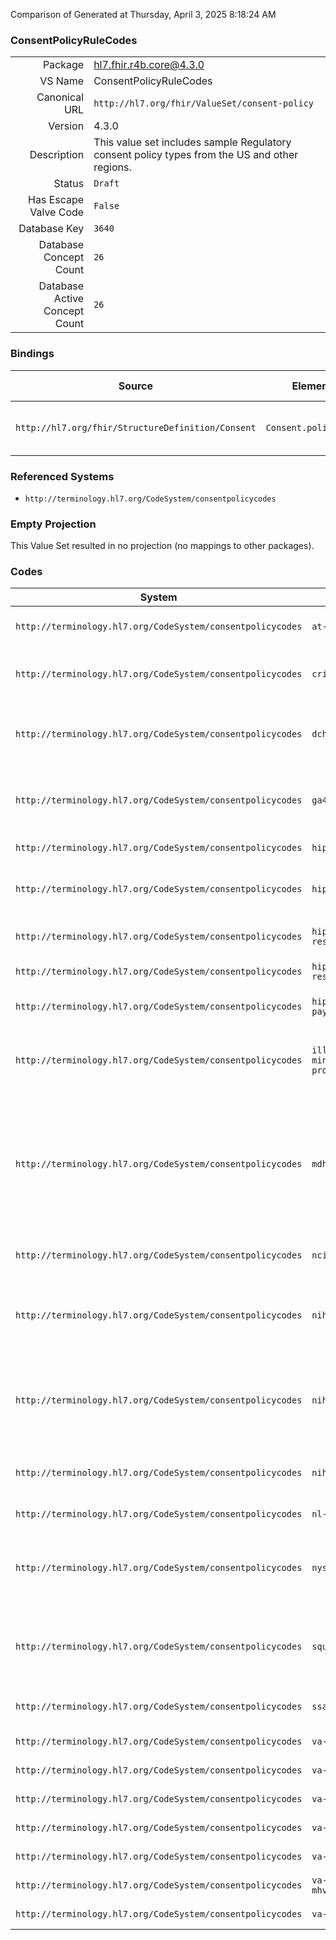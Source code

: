 Comparison of 
Generated at Thursday, April 3, 2025 8:18:24 AM

### ConsentPolicyRuleCodes

|      |     |
| ---: | --- |
| Package | hl7.fhir.r4b.core@4.3.0 |
| VS Name | ConsentPolicyRuleCodes |
| Canonical URL | `http://hl7.org/fhir/ValueSet/consent-policy` |
| Version | 4.3.0 |
| Description | This value set includes sample Regulatory consent policy types from the US and other regions. |
| Status | `Draft` |
| Has Escape Valve Code | `False` |
| Database Key | `3640` |
| Database Concept Count | `26` |
| Database Active Concept Count | `26` |
### Bindings

| Source | Element | Binding | Strength | Element Short |
| ------ | ------- | ------- | -------- | ------------- |
| `http://hl7.org/fhir/StructureDefinition/Consent` | `Consent.policyRule` | `http://hl7.org/fhir/ValueSet/consent-policy` | `Extensible` | Regulation that this consents to |

### Referenced Systems

* `http://terminology.hl7.org/CodeSystem/consentpolicycodes`
### Empty Projection

This Value Set resulted in no projection (no mappings to other packages).

### Codes

| System | Code | Display |
| ------ | ---- | ------- |
| `http://terminology.hl7.org/CodeSystem/consentpolicycodes` | `at-elga` | AT ELGA Opt-in Consent |
| `http://terminology.hl7.org/CodeSystem/consentpolicycodes` | `cric` | Common Rule Informed Consent |
| `http://terminology.hl7.org/CodeSystem/consentpolicycodes` | `dch-3927` | Michigan behavior and mental health consent |
| `http://terminology.hl7.org/CodeSystem/consentpolicycodes` | `ga4gh` | Population origins and ancestry research consent |
| `http://terminology.hl7.org/CodeSystem/consentpolicycodes` | `hipaa-auth` | HIPAA Authorization |
| `http://terminology.hl7.org/CodeSystem/consentpolicycodes` | `hipaa-npp` | HIPAA Notice of Privacy Practices |
| `http://terminology.hl7.org/CodeSystem/consentpolicycodes` | `hipaa-research` | HIPAA Research Authorization |
| `http://terminology.hl7.org/CodeSystem/consentpolicycodes` | `hipaa-restrictions` | HIPAA Restrictions |
| `http://terminology.hl7.org/CodeSystem/consentpolicycodes` | `hipaa-self-pay` | HIPAA Self-Pay Restriction |
| `http://terminology.hl7.org/CodeSystem/consentpolicycodes` | `illinois-minor-procedure` | Illinois Consent by Minors to Medical Procedures |
| `http://terminology.hl7.org/CodeSystem/consentpolicycodes` | `mdhhs-5515` | Michigan MDHHS-5515 Consent to Share Behavioral Health Information for Care Coordination Purposes |
| `http://terminology.hl7.org/CodeSystem/consentpolicycodes` | `nci` | NCI Cancer Clinical Trial consent |
| `http://terminology.hl7.org/CodeSystem/consentpolicycodes` | `nih-527` | NIH Authorization for the Release of Medical Information |
| `http://terminology.hl7.org/CodeSystem/consentpolicycodes` | `nih-grdr` | NIH Global Rare Disease Patient Registry and Data Repository consent |
| `http://terminology.hl7.org/CodeSystem/consentpolicycodes` | `nih-hipaa` | HHS NIH HIPAA Research Authorization |
| `http://terminology.hl7.org/CodeSystem/consentpolicycodes` | `nl-lsp` | NL LSP Permission |
| `http://terminology.hl7.org/CodeSystem/consentpolicycodes` | `nyssipp` | New York State Surgical and Invasive Procedure Protocol |
| `http://terminology.hl7.org/CodeSystem/consentpolicycodes` | `squaxin` | Squaxin Indian behavioral health and HIPAA consent |
| `http://terminology.hl7.org/CodeSystem/consentpolicycodes` | `ssa-827` | SSA Authorization to Disclose |
| `http://terminology.hl7.org/CodeSystem/consentpolicycodes` | `va-10-0484` | VA Form 10-0484 |
| `http://terminology.hl7.org/CodeSystem/consentpolicycodes` | `va-10-0485` | VA Form 10-0485 |
| `http://terminology.hl7.org/CodeSystem/consentpolicycodes` | `va-10-10116` | VA Form 10-10-10116 |
| `http://terminology.hl7.org/CodeSystem/consentpolicycodes` | `va-10-5345` | VA Form 10-5345 |
| `http://terminology.hl7.org/CodeSystem/consentpolicycodes` | `va-10-5345a` | VA Form 10-5345a |
| `http://terminology.hl7.org/CodeSystem/consentpolicycodes` | `va-10-5345a-mhv` | VA Form 10-5345a-MHV |
| `http://terminology.hl7.org/CodeSystem/consentpolicycodes` | `va-21-4142` | VA Form 21-4142 |
